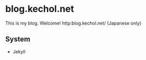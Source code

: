 # blog.kechol.net

This is my blog. Welcome!
http:blog.kechol.net/ (Japanese only)

## System

- Jekyll
